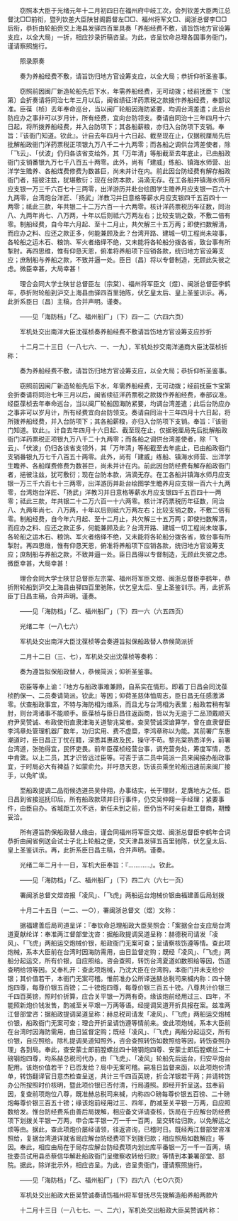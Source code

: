 <!-- { "loadSidebar": true } -->
　　窃照本大臣于光绪元年十二月初四日在福州府中岐工次，会列钦差大臣两江总督沈□□前衔，暨列钦差大臣陕甘阁爵督左□□、福州将军文□、闽浙总督李□□后衔，恭折由轮船赍交上海县发驿四百里具奏「养船经费不敷，请旨饬地方官设筹支应，以全大局」一折，相应抄录折稿咨呈。为此，咨呈钦命总理各国事务衙门，谨请察照施行。

　　照录原奏

　　奏为养船经费不敷，请旨饬归地方官设筹支应，以全大局；恭折仰祈圣鉴事。

　　窃照前因闽厂新造轮船先后下水，年需养船经费，无可动拨；经前抚臣卞〔宝第〕会折奏请将同治七年三月以后，闽省绩征洋药票税之款拨作养船经费，奉部议准。臣葆〔桢〕去年奉命巡台，当以闽厂轮船因海防紧要，均调台湾差遣；此后台防应办之事非可以岁月计，所有经费，宜向台防领支。奏请自同治十三年四月十六日起，将所拨养船经费，并入台防项下；其各船薪粮，亦归入台防项下支销。奉旨：『该衙门知道。钦此』。计自去年四月十六日起、截至现在止，仅据税厘局先后批解船政衙门洋药票税正项银九万八千二十九两零；而各船之调供台湾差使者，除「飞云」、「伏波」仍归各该省支给外，其「万年清」等船截至去年底止，已由船政衙门支销番银九万七千八百五十两零。此外，尚有「建威」练船、镇海水师营、出洋学生赡养、各船煤费修费为数甚巨，尚未并计在内。前此因台防经费有解存船政衙门者，挹彼注兹，犹堪敷衍；现在台防本款，涓滴无存。在工各船并镇海水师月应支银一万三千六百七十三两零，出洋游历并赴台绘图学生赡养月应支银一百六十九两零，台湾炮台洋匠、「扬武」洋教习并日意格等薪水月应支银四千五百四十一两零；祗此三款，年共银二十二万六百一十六两零。核计洋药票税历年征数，同治八、九两年尚七、八万两，十年以后则祗六万两左右；比较支销之数，不敷二倍有零。制船经费，自今年六月起、至十二月止，共欠解三十五万两；即使扫数解清，而应办之料、应还之款正多，何能兼顾及此？台湾开路、建城一切工程尚未竣事，各轮船之运木石、粮饷、军火者络绎不绝，又未能将各轮船分拨各省，致台事有所掣肘。再四思维，惟有仰恳天恩，俯准将养船项下应销各款，统归地方官设筹支应；庶制船与养船之款，不致并逼一处。臣日〔昌〕将以专督制造，无顾此失彼之虑。微臣幸甚，大局幸甚！

　　理合会同大学士陕甘总督臣左〔宗棠〕、福州将军臣文〔煜〕、闽浙总督臣李鹤年，恭折附轮船到沪交上海县由驿四百里驰陈，伏乞皇太后、皇上圣鉴训示。再，此折系臣日〔昌〕主稿，合并声明。谨奏。

　　——见「海防档」「乙、福州船厂」（下）四一二（六四六页）

　　军机处交出南洋大臣沈葆桢奏养船经费不敷请旨饬地方官设筹支应抄折

　　十二月二十三日（一八七六、一、一九），军机处抄交南洋通商大臣沈葆桢折称：

　　奏为养船经费不敷，请旨饬归地方官设筹支应，以全大局；恭折仰祈圣鉴事。

　　窃照前因闽厂新造轮船先后下水，年需养船经费，无可动拨；经前抚臣卞宝第会折奏请将同治七年三月以后，闽省续征洋药票税之款拨作养船经费，奉部议准。经臣葆桢去年奉命巡台，当以闽厂轮船因海防紧要，均调台湾差遣；此后台防应办之事非可以岁月计，所有经费宜向台防领支。奏请自同治十三年四月十六日起，将所拨养船经费，并入台防项下；其各船薪粮，亦归入台防项下支销。奉旨：『该衙门知道。钦此』。计自去年四月十六日起、截至现在止，仅据税厘局先后批解船政衙门洋药票税正项银九万八千二十九两零；而各船之调供台湾差使者，除「飞云」、「伏波」仍归各该省支领外，其「万年清」等船截至去年底止，已由船政衙门支销番银九万七千八百五十两零。此外，尚有「建威」练船、镇海水师营、出洋学生瞻养、各船煤费修费为数甚巨，尚未并计在内。前此因台防经费有解存船政衙门者，挹彼注兹，犹可敷衍；现在台防本款，涓滴无存。在工各船并镇海水师月应支银一万三千六百七十三两零，出洋游历并赴台绘图学生瞻养月应支银一百六十九两零，台湾炮台洋匠、「扬武」洋教习并日意格等薪水月应支银四千五百四十一两零；祗此三款，年共银二十二万六百一十六两零。核计洋药票税历年征数，同治八、九两年尚七、八万两，十年以后则祗六万两左右；比较支销之数，不敷二倍有零。制船经费，自今年六月起、至十二月止，共欠解三十五万两；即使扫数解清，而应办之料、应还之款正多，何能兼顾及此？台湾开路、建城一切工程尚未竣事，各轮船之运木石、粮饷、军火者络绎不绝，又未能将各轮船分拨各省，致台事有所掣肘。再四思维，惟有仰恳天恩，俯准将养船项下应销各款，统归地方官设筹支应；庶制船与养船之款，不致并逼一处。臣日昌得以专督制造，无顾此失彼之虑。微臣幸甚，大局幸甚！

　　理合会同大学士陕甘总督臣左宗棠、福州将军臣文煜、闽浙总督臣李鹤年，恭折附轮船到沪交上海县由驿四百里驰陈，伏乞皇太后、皇上圣鉴训示。再，此折系臣丁日昌主稿，合并声明。谨奏。

　　——见「海防档」「乙、福州船厂」（下）四一六（六五四页）

　　光绪二年（一八七六）

　　军机处交出南洋大臣沈葆桢等会奏遵旨拟保船政替人恭候简派折

　　二月十二日（三、七），军机处交出沈葆桢等奏称：

　　奏为遵旨拟保船政替人，恭候简派；仰祈圣鉴事。

　　窃臣等奉上谕：『地方与船政事难兼顾，自系实在情形。即着丁日昌会同沈葆桢酌保一、二员奏请简派。钦此』等因；仰荷圣慈体恤周志，臣日昌无任感激涕零。伏查船政事宜，不特与海防相为维系，而且尤与台湾相为表里；船政若稍有掣肘，则台湾诸事不能顺手。臣葆桢与臣日昌往返函商，皆以为无逾于二品顶戴顺天府尹吴赞诚、布政使衔直隶津海关道黎兆棠者。查吴赞诚深谙算学，曾在直隶督臣李鸿章处管理机器厂数年，功归实用、费不虚糜，李鸿章称以为能。其前署广东惠潮道时，臣日昌正丁忧在籍，深悉其惠政及民，操守不苟。黎兆棠熟悉洋务，前署台湾道，张弛得宜，民怀吏畏。前年臣葆桢经营台事，调充营务处，筹度军情，悉中肯綮。以上二员，其才识皆远过臣等。可否于该二员中简派一员来闽接办船政事宜，于时局必大有裨益？如蒙俞允，并吁恳天恩，饬该员乘坐轮船迅速前来闽厂接手，以免旷误。

　　至船政提调二品衔候选道员吴仲翔，办事结实，长于理财，足膺地方之任。臣日昌到省接巡抚印后，所有船政款项并日行事件，仍交吴仲翔一手经理；紧要事件，由臣自办。省城距工次不远，新任未到之前，臣仍当不时亲自赴工督商，期臻妥洽。

　　所有遵旨酌保船政替人缘由，谨会同福州将军臣文煜、闽浙总督臣李鹤年合词恭折由闽省例送会试士子北上轮船之便，交天津县发驿五百里驰陈，伏乞皇太后、皇上圣鉴训示。再，此折系臣日昌主稿，合并声明。谨奏。

　　光绪二年二月十一日，军机大臣奉旨：『…………』。钦此。

　　——见「海防档」「乙、福州船厂」（下）四二六（六七一页）

　　署闽浙总督文煜咨报「凌风」、「飞虎」两船运台炮械价银由福建善后局划拨

　　十月二十五日（一二、一○），署闽浙总督文〔煜〕文称：

　　据福建善后局司道呈详：『奉钦命总理船政大臣吴照会：「案据全台支应局台湾道夏献纶详：奉准两江督部堂沈咨：据船政提调吴道呈称：赫德税司请发「凌风」、「飞虎」两船运交炮械价银，船政衙门无案可查；呈请察核饬遵等情。查此项炮械，系本大臣前在台湾时因海防需用，由日监督定购；既经「凌风」、「飞虎」两船分起运交，所有价银，自应照给。咨会查照，转饬台湾夏道如数照给等因，饬道查明给领等因。又奉札开：查此项炮械，乃沈大臣在台湾购，本衙门并未支给价银；其价值若干，本衙门无案可稽。惟前准办公所译送赫总税司来椷内称：四十磅炮四尊，每尊价银五百镑；二十镑炮四尊，每尊价银三百五十镑。八尊共计价银三千四百英镑，照时价折算，应合关平银一万两有奇。缘该炮前经用过三、四年，不能照新炮价钱发售，酌减至关平艰一万两等语。经提调吴道开折具报在案。兹准两江督部堂咨：据船政提调吴道呈称：赫总税司请发「凌风」、「飞虎」两船运交炮械价银，船政衙门无案可查；理合开折呈请饬遵等情前来。查此项炮械，系本大臣前在台湾时因海防需用，由日监督定购；既经「凌风」、「飞虎」两船分起运交，所有价银，自应照给。除札提调吴道知照外，咨会查照转饬如数照给等因，转饬查照办理」各到局。奉此，查安蒙士郎前膛螺丝四十磅钢炮四尊、安蒙士郎后膛螺丝二十磅钢炮四尊，均系赫总税司代办，由「飞虎」、「凌风」轮船先后运台，归安平炮台配用。该炮价值若干？已否发给？局中无案可稽。嗣准日监督来函，以此项炮价清单，转饬翻译官日意杰检查呈送，共计三千四百英镑，折合洋银若干两；并请转饬办公所按照时价核明，暨此项价银已否付清，行局遵照。即经开折呈送。兹奉前因，复查前项炮位八尊，既准赫总税司来椷，内称四○磅每尊价银五百镑、二十磅炮每尊价银三百五十镑；缘该炮前经用过三、四年，酌减至关平银一万两，自应照数给发。惟台防经费系由善后局拨解，相应备文详请查核，饬局在于应解台防经费项下划拨关平银一万两，申合库平银一万一千一百两，呈交转给归款，以免解运之烦等由。据此，查此项炮价屡经请领，往返咨询，已稽时日。既经两江督部堂咨准照给，复据台湾道详就省局应解台防经费项下划拨归款；相应照局如数解应」等因。奉此，相应由局在于局存应解台防经费项内划出库平番银一万一千一百两，填批委员试用县丞蔡信华解赴船政衙门呈缴察收转给归款』等情到本兼署部堂、部院。据此，除详批示外，相应咨呈。为此，咨呈贵衙门，谨请察照施行。

　　——见「海防档」「乙、福州船厂」（下）四六八（七○六页）

　　军机处交出船政大臣吴赞诚奏请饬福州将军督抚尽先拨解造船养船两款片

　　十二月十三日（一八七七、一、二六），军机处交出船政大臣吴赞诚片称：

